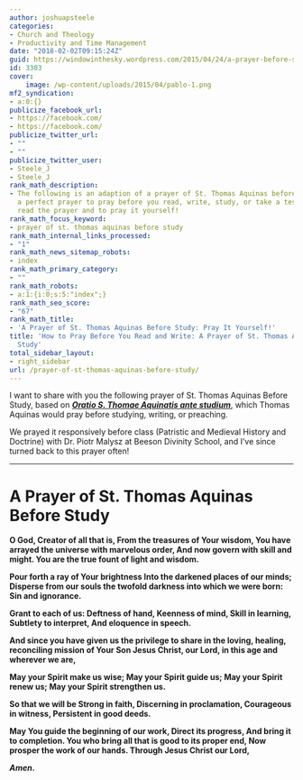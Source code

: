 ```yaml
---
author: joshuapsteele
categories:
- Church and Theology
- Productivity and Time Management
date: "2018-02-02T09:15:24Z"
guid: https://windowinthesky.wordpress.com/2015/04/24/a-prayer-before-study-2/
id: 3303
cover:
    image: /wp-content/uploads/2015/04/pablo-1.png
mf2_syndication:
- a:0:{}
publicize_facebook_url:
- https://facebook.com/
- https://facebook.com/
publicize_twitter_url:
- ""
- ""
publicize_twitter_user:
- Steele_J
- Steele_J
rank_math_description:
- The following is an adaption of a prayer of St. Thomas Aquinas before study. It's
  a perfect prayer to pray before you read, write, study, or take a test. Click to
  read the prayer and to pray it yourself!
rank_math_focus_keyword:
- prayer of st. thomas aquinas before study
rank_math_internal_links_processed:
- "1"
rank_math_news_sitemap_robots:
- index
rank_math_primary_category:
- ""
rank_math_robots:
- a:1:{i:0;s:5:"index";}
rank_math_seo_score:
- "67"
rank_math_title:
- 'A Prayer of St. Thomas Aquinas Before Study: Pray It Yourself!'
title: 'How to Pray Before You Read and Write: A Prayer of St. Thomas Aquinas Before
  Study'
total_sidebar_layout:
- right_sidebar
url: /prayer-of-st-thomas-aquinas-before-study/
---
```


I want to share with you the following prayer of St. Thomas Aquinas Before Study, based on <u>***[Oratio S. Thomae Aquinatis ante studium](http://www.preces-latinae.org/thesaurus/Varia/CreatorIneff.html)***</u>, which Thomas Aquinas would pray before studying, writing, or preaching.

We prayed it responsively before class (Patristic and Medieval History and Doctrine) with Dr. Piotr Malysz at Beeson Divinity School, and I’ve since turned back to this prayer often!

---

# A Prayer of St. Thomas Aquinas Before Study

**O God, Creator of all that is, From the treasures of Your wisdom, You have arrayed the universe with marvelous order, And now govern with skill and might. You are the true fount of light and wisdom.**

**Pour forth a ray of Your brightness Into the darkened places of our minds; Disperse from our souls the twofold darkness into which we were born: Sin and ignorance.**

**Grant to each of us: Deftness of hand, Keenness of mind, Skill in learning, Subtlety to interpret, And eloquence in speech.**

**And since you have given us the privilege to share in the loving, healing, reconciling mission of Your Son Jesus Christ, our Lord, in this age and wherever we are,**

**May your Spirit make us wise; May your Spirit guide us; May your Spirit renew us; May your Spirit strengthen us.**

**So that we will be Strong in faith, Discerning in proclamation, Courageous in witness, Persistent in good deeds.**

**May You guide the beginning of our work, Direct its progress, And bring it to completion. You who bring all that is good to its proper end, Now prosper the work of our hands. Through Jesus Christ our Lord,**

***Amen*.**
